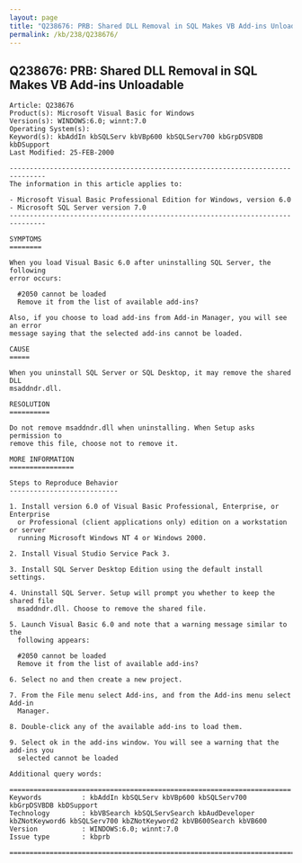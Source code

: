 ```yaml
---
layout: page
title: "Q238676: PRB: Shared DLL Removal in SQL Makes VB Add-ins Unloadable"
permalink: /kb/238/Q238676/
---
```


## Q238676: PRB: Shared DLL Removal in SQL Makes VB Add-ins Unloadable

	Article: Q238676
	Product(s): Microsoft Visual Basic for Windows
	Version(s): WINDOWS:6.0; winnt:7.0
	Operating System(s): 
	Keyword(s): kbAddIn kbSQLServ kbVBp600 kbSQLServ700 kbGrpDSVBDB kbDSupport
	Last Modified: 25-FEB-2000
	
	-------------------------------------------------------------------------------
	The information in this article applies to:
	
	- Microsoft Visual Basic Professional Edition for Windows, version 6.0 
	- Microsoft SQL Server version 7.0 
	-------------------------------------------------------------------------------
	
	SYMPTOMS
	========
	
	When you load Visual Basic 6.0 after uninstalling SQL Server, the following
	error occurs:
	
	  #2050 cannot be loaded
	  Remove it from the list of available add-ins?
	
	Also, if you choose to load add-ins from Add-in Manager, you will see an error
	message saying that the selected add-ins cannot be loaded.
	
	CAUSE
	=====
	
	When you uninstall SQL Server or SQL Desktop, it may remove the shared DLL
	msaddndr.dll.
	
	RESOLUTION
	==========
	
	Do not remove msaddndr.dll when uninstalling. When Setup asks permission to
	remove this file, choose not to remove it.
	
	MORE INFORMATION
	================
	
	Steps to Reproduce Behavior
	---------------------------
	
	1. Install version 6.0 of Visual Basic Professional, Enterprise, or Enterprise
	  or Professional (client applications only) edition on a workstation or server
	  running Microsoft Windows NT 4 or Windows 2000.
	
	2. Install Visual Studio Service Pack 3.
	
	3. Install SQL Server Desktop Edition using the default install settings.
	
	4. Uninstall SQL Server. Setup will prompt you whether to keep the shared file
	  msaddndr.dll. Choose to remove the shared file.
	
	5. Launch Visual Basic 6.0 and note that a warning message similar to the
	  following appears:
	
	  #2050 cannot be loaded
	  Remove it from the list of available add-ins?
	
	6. Select no and then create a new project.
	
	7. From the File menu select Add-ins, and from the Add-ins menu select Add-in
	  Manager.
	
	8. Double-click any of the available add-ins to load them.
	
	9. Select ok in the add-ins window. You will see a warning that the add-ins you
	  selected cannot be loaded
	
	Additional query words:
	
	======================================================================
	Keywords          : kbAddIn kbSQLServ kbVBp600 kbSQLServ700 kbGrpDSVBDB kbDSupport 
	Technology        : kbVBSearch kbSQLServSearch kbAudDeveloper kbZNotKeyword6 kbSQLServ700 kbZNotKeyword2 kbVB600Search kbVB600
	Version           : WINDOWS:6.0; winnt:7.0
	Issue type        : kbprb
	
	=============================================================================
	
